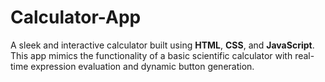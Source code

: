 # Calculator-App
A sleek and interactive calculator built using **HTML**, **CSS**, and **JavaScript**. This app mimics the functionality of a basic scientific calculator with real-time expression evaluation and dynamic button generation.
